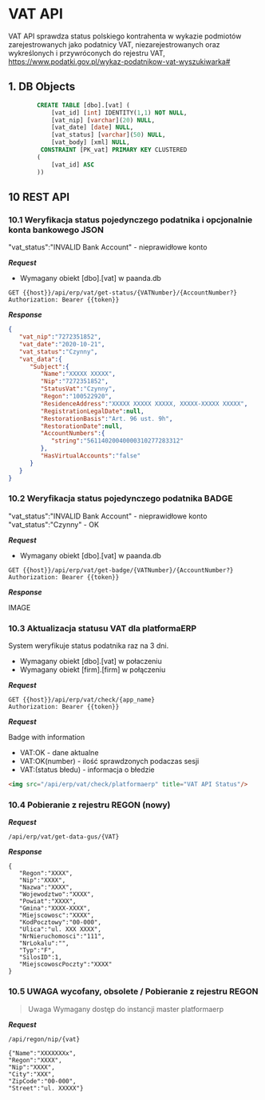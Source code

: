 # VAT API

VAT API sprawdza status polskiego kontrahenta w wykazie podmiotów zarejestrowanych jako podatnicy VAT, niezarejestrowanych oraz wykreślonych i przywróconych do rejestru VAT, https://www.podatki.gov.pl/wykaz-podatnikow-vat-wyszukiwarka#

## 1. DB Objects 

```sql
        CREATE TABLE [dbo].[vat] (
        	[vat_id] [int] IDENTITY(1,1) NOT NULL,
        	[vat_nip] [varchar](20) NULL,
        	[vat_date] [date] NULL,
        	[vat_status] [varchar](50) NULL,
        	[vat_body] [xml] NULL,
         CONSTRAINT [PK_vat] PRIMARY KEY CLUSTERED 
        (
        	[vat_id] ASC
        ))
```

## 10 REST API

### 10.1 Weryfikacja status pojedynczego podatnika i opcjonalnie konta bankowego JSON

 "vat_status":"INVALID Bank Account" - nieprawidłowe konto

***Request***

- Wymagany obiekt [dbo].[vat] w paanda.db

```http
GET {{host}}/api/erp/vat/get-status/{VATNumber}/{AccountNumber?}
Authorization: Bearer {{token}}
```

***Response***

```json
{
   "vat_nip":"7272351852",
   "vat_date":"2020-10-21",
   "vat_status":"Czynny",
   "vat_data":{
      "Subject":{
         "Name":"XXXXX XXXXX",
         "Nip":"7272351852",
         "StatusVat":"Czynny",
         "Regon":"100522920",
         "ResidenceAddress":"XXXXX XXXXX XXXXX, XXXXX-XXXXX XXXXX",
         "RegistrationLegalDate":null,
         "RestorationBasis":"Art. 96 ust. 9h",
         "RestorationDate":null,
         "AccountNumbers":{
            "string":"56114020040000310277283312"
         },
         "HasVirtualAccounts":"false"
      }
   }
}
```

### 10.2 Weryfikacja status pojedynczego podatnika BADGE

"vat_status":"INVALID Bank Account" - nieprawidłowe konto
"vat_status":"Czynny" - OK

***Request***

- Wymagany obiekt [dbo].[vat] w paanda.db

```http
GET {{host}}/api/erp/vat/get-badge/{VATNumber}/{AccountNumber?}
Authorization: Bearer {{token}}
```

***Response***

IMAGE


### 10.3 Aktualizacja statusu VAT dla platformaERP

System weryfikuje status podatnika raz na 3 dni.

- Wymagany obiekt [dbo].[vat] w połaczeniu
- Wymagany obiekt [firm].[firm]  w połączeniu

***Request***

```http
GET {{host}}/api/erp/vat/check/{app_name}
Authorization: Bearer {{token}}
```

***Request***

Badge with information

- VAT:OK - dane aktualne
- VAT:OK(number) - ilość sprawdzonych podaczas sesji
- VAT:(status błedu) - informacja o błedzie


```html
<img src="/api/erp/vat/check/platformaerp" title="VAT API Status"/>
```


### 10.4 Pobieranie z rejestru REGON (nowy)

***Request***

```http
/api/erp/vat/get-data-gus/{VAT}
```

***Response***

```
{
   "Regon":"XXXX",
   "Nip":"XXXX",
   "Nazwa":"XXXX",
   "Wojewodztwo":"XXXX",
   "Powiat":"XXXX",
   "Gmina":"XXXX-XXXX",
   "Miejscowosc":"XXXX",
   "KodPocztowy":"00-000",
   "Ulica":"ul. XXX XXXX",
   "NrNieruchomosci":"111",
   "NrLokalu":"",
   "Typ":"F",
   "SilosID":1,
   "MiejscowoscPoczty":"XXXX"
}
```

### 10.5 UWAGA wycofany, obsolete  / Pobieranie z rejestru REGON 

>  Uwaga Wymagany dostęp do instancji master platformaerp 

***Request***

```http
/api/regon/nip/{vat}
```

```
{"Name":"XXXXXXXx",
"Regon":"XXXX",
"Nip":"XXXX",
"City":"XXX",
"ZipCode":"00-000",
"Street":"ul. XXXXX"}
```


